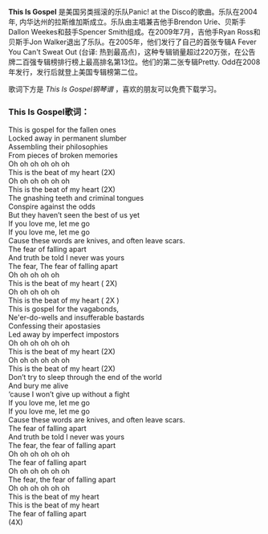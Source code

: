 

**This Is Gospel** 是美国另类摇滚的乐队Panic! at the Disco的歌曲。乐队在2004年,
内华达州的拉斯维加斯成立。乐队由主唱兼吉他手Brendon Urie、贝斯手Dallon Weekes和鼓手Spencer
Smith组成。在2009年7月，吉他手Ryan Ross和贝斯手Jon Walker退出了乐队。在2005年，他们发行了自己的首张专辑A Fever
You Can't Sweat Out (台译:
热到最高点)，这种专辑销量超过220万张，在公告牌二百强专辑榜排行榜上最高排名第13位。他们的第二张专辑Pretty.
Odd在2008年发行，发行后就登上美国专辑榜第二位。

  
歌词下方是 _This Is Gospel钢琴谱_ ，喜欢的朋友可以免费下载学习。

### This Is Gospel歌词：

This is gospel for the fallen ones  
Locked away in permanent slumber  
Assembling their philosophies  
From pieces of broken memories  
Oh oh oh oh oh oh  
This is the beat of my heart (2X)  
Oh oh oh oh oh oh  
This is the beat of my heart (2X)  
The gnashing teeth and criminal tongues  
Conspire against the odds  
But they haven’t seen the best of us yet  
If you love me, let me go  
If you love me, let me go  
Cause these words are knives, and often leave scars.  
The fear of falling apart  
And truth be told I never was yours  
The fear, The fear of falling apart  
Oh oh oh oh oh  
This is the beat of my heart ( 2X)  
Oh oh oh oh oh  
This is the beat of my heart ( 2X )  
This is gospel for the vagabonds,  
Ne'er-do-wells and insufferable bastards  
Confessing their apostasies  
Led away by imperfect impostors  
Oh oh oh oh oh oh  
This is the beat of my heart (2X)  
Oh oh oh oh oh oh  
This is the beat of my heart (2X)  
Don’t try to sleep through the end of the world  
And bury me alive  
‘cause I won’t give up without a fight  
If you love me, let me go  
If you love me, let me go  
Cause these words are knives, and often leave scars.  
The fear of falling apart  
And truth be told I never was yours  
The fear, the fear of falling apart  
Oh oh oh oh oh oh  
The fear of falling apart  
Oh oh oh oh oh oh  
The fear, the fear of falling apart  
Oh oh oh oh oh oh  
This is the beat of my heart  
This is the beat of my heart  
The fear of falling apart  
(4X)

